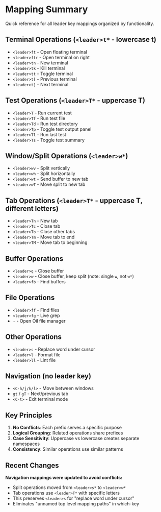 # Mapping Summary

Quick reference for all leader key mappings organized by functionality.

## Terminal Operations (`<leader>t*` - lowercase t)
- `<leader>ft` - Open floating terminal
- `<leader>ftr` - Open terminal on right
- `<leader>tn` - New terminal
- `<leader>tk` - Kill terminal
- `<leader>tt` - Toggle terminal
- `<leader>t[` - Previous terminal
- `<leader>t]` - Next terminal

## Test Operations (`<leader>T*` - uppercase T)
- `<leader>T` - Run current test
- `<leader>Tf` - Run test file
- `<leader>Td` - Run test directory
- `<leader>Tp` - Toggle test output panel
- `<leader>Tl` - Run last test
- `<leader>Ts` - Toggle test summary

## Window/Split Operations (`<leader>w*`)
- `<leader>wv` - Split vertically
- `<leader>wh` - Split horizontally
- `<leader>wt` - Send buffer to new tab
- `<leader>wT` - Move split to new tab

## Tab Operations (`<leader>T*` - uppercase T, different letters)
- `<leader>Tn` - New tab
- `<leader>Tc` - Close tab
- `<leader>To` - Close other tabs
- `<leader>Tm` - Move tab to end
- `<leader>TM` - Move tab to beginning

## Buffer Operations
- `<leader>q` - Close buffer
- `<leader>w` - Close buffer, keep split (note: single `w`, not `w*`)
- `<leader>fb` - Find buffers

## File Operations
- `<leader>ff` - Find files
- `<leader>fg` - Live grep
- `-` - Open Oil file manager

## Other Operations
- `<leader>s` - Replace word under cursor
- `<leader>l` - Format file
- `<leader>ll` - Lint file

## Navigation (no leader key)
- `<C-h/j/k/l>` - Move between windows
- `gt` / `gT` - Next/previous tab
- `<C-t>` - Exit terminal mode

## Key Principles

1. **No Conflicts**: Each prefix serves a specific purpose
2. **Logical Grouping**: Related operations share prefixes
3. **Case Sensitivity**: Uppercase vs lowercase creates separate namespaces
4. **Consistency**: Similar operations use similar patterns

## Recent Changes

**Navigation mappings were updated to avoid conflicts:**
- Split operations moved from `<leader>s*` to `<leader>w*`
- Tab operations use `<leader>T*` with specific letters
- This preserves `<leader>s` for "replace word under cursor"
- Eliminates "unnamed top level mapping paths" in which-key